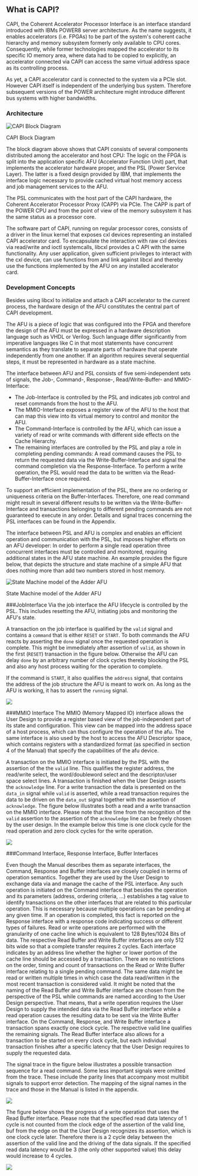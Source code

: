 ## What is CAPI?

CAPI, the Coherent Accelerator Processor Interface is an interface standard introduced with IBMs POWER8 server architecture. As the name suggests, it enables accelerators \(i.e. FPGAs\) to be part of the system's coherent cache hierarchy and memory subsystem formerly only available to CPU cores. Consequently, while former technologies mapped the accelerator to its specific IO memory area, where data had to be copied to explicitly, an accelerator connected via CAPI can access the same virtual address space as its controlling process.

<div class="brainbox"><span>
As yet, a CAPI accelerator card is connected to the system via a PCIe slot. However CAPI itself is independent of the underlying bus system. Therefore subsequent versions of the POWER architecture might introduce different bus systems with higher bandwidths.
</span></div>

### Architecture

![CAPI Block Diagram](/assets/CAPI__block_diagramm.png)
<p class="figure-caption">CAPI Block Diagram</p>

The block diagram above shows that CAPI consists of several components distributed among the accelerator and host CPU: The logic on the FPGA is split into the application specific AFU \(Accelerator Function Unit\) part, that implements the accelerator hardware proper, and the PSL \(Power Service Layer\). The latter is a fixed design provided by IBM, that implements the interface logic necessary to provide cached virtual host memory access and job management services to the AFU.

The PSL communicates with the host part of the CAPI hardware, the Coherent Accelerator Processor Proxy (CAPP) via PCIe. The CAPP is part of the POWER CPU and from the point of view of the memory subsystem it has the same status as a processor core.

The software part of CAPI, running on regular processor cores, consists of a driver in the linux kernel that exposes cxl devices representing an installed CAPI accelerator card. To encapsulate the interaction with raw cxl devices via read/write and ioctl systemcalls, libcxl provides a C API with the same functionality. Any user application, given sufficient privileges to interact with the cxl device, can use functions from and link against libcxl and thereby use the functions implemented by the AFU on any installed accelerator card.

### Development Concepts

Besides using libcxl to initialize and attach a CAPI accelerator to the current process, the hardware design of the AFU constitutes the central part of CAPI development.

The AFU is a piece of logic that was configured into the FPGA and therefore the design of the AFU must be expressed in a hardware description language such as VHDL or Verilog. Such language differ significantly from imperative languages like C in that most statements have concurrent semantics as they translate to separate parts of hardware that operate independently from one another. If an algorithm requires several sequential steps, it must be represented in hardware as a state machine.

The interface between AFU and PSL consists of five semi-independent sets of signals, the Job-, Command-, Response-, Read/Write-Buffer- and MMIO-Interface: 

* The Job-Interface is controlled by the PSL and indicates job control and reset commands from the host to the AFU. 
* The MMIO-Interface exposes a register view of the AFU to the host that can map this view into its virtual memory to control and monitor the AFU. 
* The Command-Interface is controlled by the AFU, which can issue a variety of read or write commands with different side effects on the Cache Hierarchy. 
* The remaining interfaces are controlled by the PSL and play a role in completing pending commands: A read command causes the PSL to return the requested data via the Write-Buffer-Interface and signal the command completion via the Response-Interface. To perform a write operation, the PSL would read the data to be written via the Read-Buffer-Interface once required.

<div class="brainbox"><span>
To support an efficient implementation of the PSL, there are no ordering or uniqueness criteria on the Buffer-Interfaces. Therefore, one read command might result in several different results to be written via the Write-Buffer-Interface and transactions belonging to different pending commands are not guaranteed to execute in any order. Details and signal traces concerning the PSL interfaces can be found in the Appendix.
</span></div>

The interface between PSL and AFU is complex and enables an efficient operation and communication with the PSL, but imposes higher efforts on an AFU developer: In order to perform a single read operation three concurrent interfaces must be controlled and monitored, requiring additional states in the AFU state machine. An example provides the figure below, that depicts the structure and state machine of a simple AFU that does nothing more than add two numbers stored in host memory.

![State Machine model of the Adder AFU](/assets/statemachine.png)
<p class="figure-caption">State Machine model of the Adder AFU</p>

###JobInterface
Via the job interface the AFU lifecycle is controlled by the PSL. This includes resetting the AFU, initiating jobs and monitoring the AFU's state.

A transaction on the job interface is qualified by the `valid` signal and contains a `command` that is either `RESET` or `START`. To both commands the AFU reacts by asserting the `done` signal once the requested operation is complete. This might be immediately after assertion of `valid`, as shown in the first (`RESET`) transaction in the figure below. Otherwise the AFU can delay `done` by an arbitrary number of clock cycles thereby blocking the PSL and also any host process waiting for the operation to complete.

If the command is `START`, it also qualifies the `address` signal, that contains the address of the job structure the AFU is meant to work on. As long as the AFU is working, it has to assert the `running` signal.

![](/assets/wave_job.svg)


###MMIO Interface
The MMIO (Memory Mapped IO) interface allows the User Design to provide a register based view of the job-independent part of its state and configuration. This view can be mapped into the address space of a host process, which can thus configure the operation of the afu.
The same interface is also used by the host to access the AFU Descriptor space, which contains registers with a standardized format (as specified in section 4 of the Manual) that specify the capabilities of the afu device.

A transaction on the MMIO interface is initiated by the PSL with the assertion of the the `valid` line. This qualifies the register address, the read/write select, the word/doubleword select and the descriptor/user space select lines. A transaction is finished when the User Design asserts the `acknowledge` line. For a write transaction the data is presented on the `data_in` signal while `valid` is asserted, while a read transaction requires the data to be driven on the `data_out` signal together with the assertion of `acknowledge`. The figure below illustrates both a read and a write transaction on the MMIO interface. Please note that the time from the recognition of the `valid` assertion to the assertion of the `acknowledge` line can be freely chosen by the user design. In the example below this time is one clock cycle for the read operation and zero clock cycles for the write operation.

![](/assets/wave_mmio.svg)


###Command Interface, Response Interface, Buffer Interfaces

Even though the Manual describes them as separate interfaces, the Command, Response and Buffer interfaces are closely coupled in terms of operation semantics. Together they are used by the User Design to exchange data via and manage the cache of the PSL interface. Any such operation is initiated on the Command interface that besides the operation and its parameters (address, ordering criteria, …) establishes a tag value to identify transactions on the other interfaces that are related to this particular operation. This is necessary because multiple operations can be pending at any given time.
If an operation is completed, this fact is reported on the Response interface with a response code indicating success or different types of failures.
Read or write operations are performed with the granularity of one cache line which is equivalent to 128 Bytes/1024 Bits of data. The respective Read Buffer and Write Buffer interfaces are only 512 bits wide so that a complete transfer requires 2 cycles. Each interface indicates by an address line whether the higher or lower portion of the cache line should be accessed by a transaction. There are no restrictions on the order, timing and count of transactions on the Read or Write Buffer interface relating to a single pending command. The same data might be read or written multiple times in which case the data read/written in the most recent transaction is considered valid. It might be noted that the naming of the Read Buffer and Write Buffer interface are chosen from the perspective of the PSL while commands are named according to the User Design perspective. That means, that a write operation requires the User Design to supply the intended data via the Read Buffer interface while a read operation causes the resulting data to be sent via the Write Buffer interface.
On the Command, Response, and Write Buffer interface a transaction spans exactly one clock cycle. The respective valid line qualifies the remaining signals. The Read Buffer interface also allows for a transaction to be started on every clock cycle, but each individual transaction finishes after a specific latency that the User Design requires to supply the requested data.

The signal trace in the figure below illustrates a  possible transaction sequence for a read command. Some less important signals were omitted from the trace. These include the parity lines that accompany most multibit signals to support error detection. The mapping of the signal names in the trace and those in the Manual is listed in the appendix.

![](/assets/wave_com_read.svg)

The figure below shows the progress of a write operation that uses the Read Buffer interface. Please note that the specified read data latency of 1 cycle is not counted from the clock edge of the assertion of the valid line, buf from the edge on that the User Design recognizes its assertion, which is one clock cycle later. Therefore there is a 2 cycle delay between the assertion of the valid line and the driving of the data signals. If the specified read data latency would be 3 (the only other supported value) this delay would increase to 4 cycles.

![](/assets/wave_com_write.svg)
